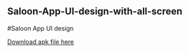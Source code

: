 ## Saloon-App-UI-design-with-all-screen

#Saloon App UI design 


[Download apk file here](https://docs.google.com/uc?export=download&id=1fqQwpgnpmpveiem7aoHlBOtuHbiGJA-I)

